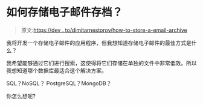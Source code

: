 # 如何存储电子邮件存档？

> 原文:[https://dev . to/dimitarnestorov/how-to-store-a-email-archive](https://dev.to/dimitarnestorov/how-to-store-an-email-archive)

我将开发一个存储电子邮件的应用程序，但我想知道存储电子邮件的最佳方式是什么？

我希望能够通过它们进行搜索，这使得将它们存储在单独的文件中非常低效。所以我想知道哪个数据库最适合这个解决方案。

SQL？NoSQL？
PostgreSQL？MongoDB？

你怎么想呢?